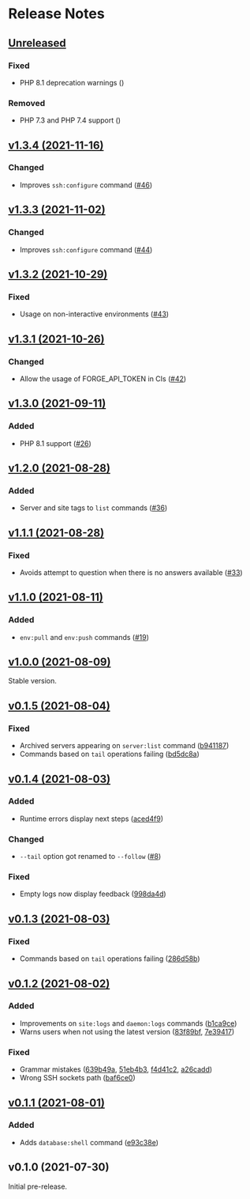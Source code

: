# Release Notes

## [Unreleased](https://github.com/laravel/forge-cli/compare/v1.3.4...master)

### Fixed
- PHP 8.1 deprecation warnings ([]())

### Removed
- PHP 7.3 and PHP 7.4 support ([]())

## [v1.3.4 (2021-11-16)](https://github.com/laravel/forge-cli/compare/v1.3.3...v1.3.4)

### Changed
- Improves `ssh:configure` command ([#46](https://github.com/laravel/forge-cli/pull/46))


## [v1.3.3 (2021-11-02)](https://github.com/laravel/forge-cli/compare/v1.3.2...v1.3.3)

### Changed
- Improves `ssh:configure` command ([#44](https://github.com/laravel/forge-cli/pull/44))


## [v1.3.2 (2021-10-29)](https://github.com/laravel/forge-cli/compare/v1.3.1...v1.3.2)

### Fixed
- Usage on non-interactive environments ([#43](https://github.com/laravel/forge-cli/pull/43))


## [v1.3.1 (2021-10-26)](https://github.com/laravel/forge-cli/compare/v1.3.0...v1.3.1)

### Changed
- Allow the usage of FORGE_API_TOKEN in CIs ([#42](https://github.com/laravel/forge-cli/pull/42))


## [v1.3.0 (2021-09-11)](https://github.com/laravel/forge-cli/compare/v1.2.0...v1.3.0)

### Added
- PHP 8.1 support ([#26](https://github.com/laravel/forge-cli/pull/26))


## [v1.2.0 (2021-08-28)](https://github.com/laravel/forge-cli/compare/v1.1.1...v1.2.0)

### Added
- Server and site tags to `list` commands ([#36](https://github.com/laravel/forge-cli/pull/36))


## [v1.1.1 (2021-08-28)](https://github.com/laravel/forge-cli/compare/v1.1.0...v1.1.1)

### Fixed
- Avoids attempt to question when there is no answers available ([#33](https://github.com/laravel/forge-cli/pull/33))


## [v1.1.0 (2021-08-11)](https://github.com/laravel/forge-cli/compare/v1.0.0...v1.1.0)

### Added
- `env:pull` and `env:push` commands ([#19](https://github.com/laravel/forge-cli/pull/19))


## [v1.0.0 (2021-08-09)](https://github.com/laravel/forge-cli/compare/v0.1.5...v1.0.0)

Stable version.


## [v0.1.5 (2021-08-04)](https://github.com/laravel/forge-cli/compare/v0.1.4...v0.1.5)

### Fixed
- Archived servers appearing on `server:list` command ([b941187](https://github.com/laravel/forge-cli/commit/b94118770b2344b6cacf2fb13f9dbcc027be0375))
- Commands based on `tail` operations failing ([bd5dc8a](https://github.com/laravel/forge-cli/commit/bd5dc8a878192326f320b48ad55b0f9db08b2888))


## [v0.1.4 (2021-08-03)](https://github.com/laravel/forge-cli/compare/v0.1.3...v0.1.4)

### Added
- Runtime errors display next steps ([aced4f9](https://github.com/laravel/forge-cli/commit/aced4f9d7f50fa22e683ce49111d56d7e14ac3ab))

### Changed
- `--tail` option got renamed to `--follow` ([#8](https://github.com/laravel/forge-cli/pull/8))

### Fixed
- Empty logs now display feedback ([998da4d](https://github.com/laravel/forge-cli/commit/998da4d145c83b89bdef01c838391adc7c8c9fb6))


## [v0.1.3 (2021-08-03)](https://github.com/laravel/forge-cli/compare/v0.1.2...v0.1.3)

### Fixed
- Commands based on `tail` operations failing ([286d58b](https://github.com/laravel/forge-cli/commit/286d58b38f78c2cb429d2bc83892bf024be01c83))


## [v0.1.2 (2021-08-02)](https://github.com/laravel/forge-cli/compare/v0.1.1...v0.1.2)

### Added
- Improvements on `site:logs` and `daemon:logs` commands ([b1ca9ce](https://github.com/laravel/forge-cli/commit/b1ca9ce90a318c28d0a8423396ffd6b19025c68c))
- Warns users when not using the latest version ([83f89bf](https://github.com/laravel/forge-cli/commit/83f89bf615f3f71b4f2c1f8231835ea5f451e08a), [7e39417](https://github.com/laravel/forge-cli/commit/7e39417b713867bc060715a03b535843c69e67ad))

### Fixed
- Grammar mistakes ([639b49a](https://github.com/laravel/forge-cli/commit/639b49a56e0b6238f84a569c63bd55ffb025d876), [51eb4b3](https://github.com/laravel/forge-cli/commit/51eb4b3fff921c64e0e693c7370c552726dceff1), [f4d41c2](https://github.com/laravel/forge-cli/commit/f4d41c2d67939f42566ab11b446a7e51a7e836ce), [a26cadd](https://github.com/laravel/forge-cli/commit/a26cadddb14f305b36a9cd0594c1ae6f2bc1e4bc))
- Wrong SSH sockets path ([baf6ce0](https://github.com/laravel/forge-cli/commit/baf6ce05bfb9471631736ffd81d1d2809d47e206))


## [v0.1.1 (2021-08-01)](https://github.com/laravel/forge-cli/compare/v0.1.0...v0.1.1)

### Added
- Adds `database:shell` command ([e93c38e](https://github.com/laravel/forge-cli/commit/e93c38e7f5cdcc6e41b9a0b477574e1caf3d581d))


## v0.1.0 (2021-07-30)

Initial pre-release.
